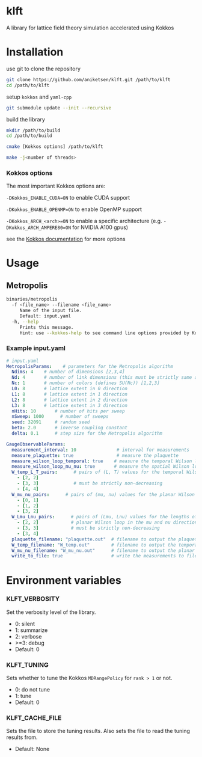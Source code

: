 # klft

A library for lattice field theory simulation accelerated using Kokkos

# Installation

use git to clone the repository

```bash
git clone https://github.com/aniketsen/klft.git /path/to/klft
cd /path/to/klft
```

setup `kokkos` and `yaml-cpp` 

```bash
git submodule update --init --recursive
```

build the library

```bash
mkdir /path/to/build
cd /path/to/build

cmake [Kokkos options] /path/to/klft

make -j<number of threads>
```

### Kokkos options

The most important Kokkos options are:

`-DKokkos_ENABLE_CUDA=ON` to enable CUDA support

`-DKokkos_ENABLE_OPENMP=ON` to enable OpenMP support

`-DKokkos_ARCH_<arch>=ON` to enable a specific architecture (e.g. `-DKokkos_ARCH_AMPERE80=ON` for NVIDIA A100 gpus)

see the [Kokkos documentation](https://kokkos.org/kokkos-core-wiki/get-started/configuration-guide.html#cmake-keywords) for more options

# Usage

## Metropolis

```bash
binaries/metropolis
  -f <file_name> --filename <file_name>
     Name of the input file.
     Default: input.yaml
  -h, --help
     Prints this message.
     Hint: use --kokkos-help to see command line options provided by Kokkos.
```

### Example input.yaml

```yaml
# input.yaml
MetropolisParams:    # parameters for the Metropolis algorithm
  Ndims: 4    # number of dimensions [2,3,4]
  Nd: 4       # number of link dimensions (this must be strictly same as Ndims)
  Nc: 1       # number of colors (defines SU(Nc)) [1,2,3]
  L0: 8       # lattice extent in 0 direction
  L1: 8       # lattice extent in 1 direction
  L2: 8       # lattice extent in 2 direction
  L3: 8       # lattice extent in 3 direction
  nHits: 10       # number of hits per sweep
  nSweep: 1000      # number of sweeps
  seed: 32091     # random seed
  beta: 2.0       # inverse coupling constant
  delta: 0.1      # step size for the Metropolis algorithm

GaugeObservableParams:
  measurement_interval: 10               # interval for measurements
  measure_plaquette: true                # measure the plaquette
  measure_wilson_loop_temporal: true    # measure the temporal Wilson loop
  measure_wilson_loop_mu_nu: true       # measure the spatial Wilson loop
  W_temp_L_T_pairs:      # pairs of (L, T) values for the temporal Wilson loop
    - [2, 2]
    - [3, 3]             # must be strictly non-decreasing
    - [4, 4]
  W_mu_nu_pairs:      # pairs of (mu, nu) values for the planar Wilson loop
    - [0, 1]
    - [1, 2]
    - [3, 2]
  W_Lmu_Lnu_pairs:      # pairs of (Lmu, Lnu) values for the lengths of the 
    - [2, 2]            # planar Wilson loop in the mu and nu directions
    - [3, 3]            # must be strictly non-decreasing
    - [3, 4]
  plaquette_filename: "plaquette.out"  # filename to output the plaquette
  W_temp_filename: "W_temp.out"        # filename to output the temporal Wilson loop
  W_mu_nu_filename: "W_mu_nu.out"      # filename to output the planar Wilson loop
  write_to_file: true                  # write the measurements to file
```

# Environment variables

### KLFT_VERBOSITY
Set the verbosity level of the library.
- 0: silent
- 1: summarize
- 2: verbose
- &gt;=3: debug
- Default: 0

### KLFT_TUNING
Sets whether to tune the Kokkos `MDRangePolicy` for `rank > 1` or not.
- 0: do not tune
- 1: tune
- Default: 0

### KLFT_CACHE_FILE
Sets the file to store the tuning results.
Also sets the file to read the tuning results from.
- Default: None